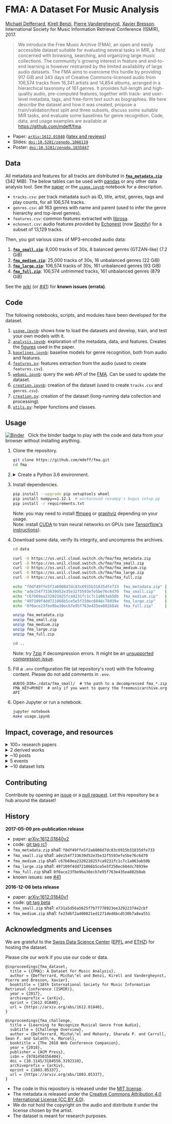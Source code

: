 # FMA: A Dataset For Music Analysis

[Michaël Defferrard](https://deff.ch),
[Kirell Benzi](https://kirellbenzi.com),
[Pierre Vandergheynst](https://people.epfl.ch/pierre.vandergheynst),
[Xavier Bresson](https://www.ntu.edu.sg/home/xbresson). \
International Society for Music Information Retrieval Conference (ISMIR), 2017.

> We introduce the Free Music Archive (FMA), an open and easily accessible
> dataset suitable for evaluating several tasks in MIR, a field concerned with
> browsing, searching, and organizing large music collections. The community's
> growing interest in feature and end-to-end learning is however restrained by
> the limited availability of large audio datasets. The FMA aims to overcome
> this hurdle by providing 917 GiB and 343 days of Creative Commons-licensed
> audio from 106,574 tracks from 16,341 artists and 14,854 albums, arranged in
> a hierarchical taxonomy of 161 genres. It provides full-length and
> high-quality audio, pre-computed features, together with track- and
> user-level metadata, tags, and free-form text such as biographies. We here
> describe the dataset and how it was created, propose a train/validation/test
> split and three subsets, discuss some suitable MIR tasks, and evaluate some
> baselines for genre recognition. Code, data, and usage examples are available
> at <https://github.com/mdeff/fma>.

* Paper: [`arXiv:1612.01840`][paper] ([latex and reviews](https://github.com/mdeff/paper-fma-ismir2017))
* Slides: [`doi:10.5281/zenodo.1066119`](https://doi.org/10.5281/zenodo.1066119)
* Poster: [`doi:10.5281/zenodo.1035847`](https://doi.org/10.5281/zenodo.1035847)

[paper]: https://arxiv.org/abs/1612.01840
[FMA]: https://freemusicarchive.org

## Data

All metadata and features for all tracks are distributed in **[`fma_metadata.zip`]** (342 MiB).
The below tables can be used with [pandas] or any other data analysis tool.
See the [paper] or the [`usage.ipynb`] notebook for a description.
* `tracks.csv`: per track metadata such as ID, title, artist, genres, tags and play counts, for all 106,574 tracks.
* `genres.csv`: all 163 genres with name and parent (used to infer the genre hierarchy and top-level genres).
* `features.csv`: common features extracted with [librosa].
* `echonest.csv`: audio features provided by [Echonest] (now [Spotify]) for a subset of 13,129 tracks.

[pandas]:   https://pandas.pydata.org/
[librosa]:  https://librosa.org/
[spotify]:  https://www.spotify.com/
[echonest]: https://web.archive.org/web/20170519050040/http://the.echonest.com/

Then, you got various sizes of MP3-encoded audio data:

1. **[`fma_small.zip`]**: 8,000 tracks of 30s, 8 balanced genres (GTZAN-like) (7.2 GiB)
2. **[`fma_medium.zip`]**: 25,000 tracks of 30s, 16 unbalanced genres (22 GiB)
3. **[`fma_large.zip`]**: 106,574 tracks of 30s, 161 unbalanced genres (93 GiB)
4. **[`fma_full.zip`]**: 106,574 untrimmed tracks, 161 unbalanced genres (879 GiB)

[`fma_metadata.zip`]: https://os.unil.cloud.switch.ch/fma/fma_metadata.zip
[`fma_small.zip`]:    https://os.unil.cloud.switch.ch/fma/fma_small.zip
[`fma_medium.zip`]:   https://os.unil.cloud.switch.ch/fma/fma_medium.zip
[`fma_large.zip`]:    https://os.unil.cloud.switch.ch/fma/fma_large.zip
[`fma_full.zip`]:     https://os.unil.cloud.switch.ch/fma/fma_full.zip

See the [wiki](https://github.com/mdeff/fma/wiki) (or [#41](https://github.com/mdeff/fma/issues/41)) for **known issues (errata)**.

## Code

The following notebooks, scripts, and modules have been developed for the dataset.

1. [`usage.ipynb`]: shows how to load the datasets and develop, train, and test your own models with it.
2. [`analysis.ipynb`]: exploration of the metadata, data, and features.
   Creates the [figures](https://github.com/mdeff/fma/tree/outputs/figures) used in the paper.
3. [`baselines.ipynb`]: baseline models for genre recognition, both from audio and features.
4. [`features.py`]: features extraction from the audio (used to create `features.csv`).
5. [`webapi.ipynb`]: query the web API of the [FMA]. Can be used to update the dataset.
6. [`creation.ipynb`]: creation of the dataset (used to create `tracks.csv` and `genres.csv`).
7. [`creation.py`]: creation of the dataset (long-running data collection and processing).
8. [`utils.py`]: helper functions and classes.

[`usage.ipynb`]:     https://nbviewer.jupyter.org/github/mdeff/fma/blob/outputs/usage.ipynb
[`analysis.ipynb`]:  https://nbviewer.jupyter.org/github/mdeff/fma/blob/outputs/analysis.ipynb
[`baselines.ipynb`]: https://nbviewer.jupyter.org/github/mdeff/fma/blob/outputs/baselines.ipynb
[`features.py`]:     features.py
[`webapi.ipynb`]:    https://nbviewer.jupyter.org/github/mdeff/fma/blob/outputs/webapi.ipynb
[`creation.ipynb`]:  https://nbviewer.jupyter.org/github/mdeff/fma/blob/outputs/creation.ipynb
[`creation.py`]:     creation.py
[`utils.py`]:        utils.py

## Usage

[![Binder](https://static.mybinder.org/badge_logo.svg)](https://mybinder.org/v2/gh/mdeff/fma/outputs?urlpath=lab/tree/usage.ipynb)
&nbsp; Click the binder badge to play with the code and data from your browser without installing anything.

1. Clone the repository.
    ```sh
    git clone https://github.com/mdeff/fma.git
    cd fma
    ```

1. <details><summary>Create a Python 3.6 environment.</summary>

    ```sh
    # with https://conda.io
    conda create -n fma python=3.6
    conda activate fma

    # with https://github.com/pyenv/pyenv
    pyenv install 3.6.0
    pyenv virtualenv 3.6.0 fma
    pyenv activate fma

    # with https://pipenv.pypa.io
    pipenv --python 3.6
    pipenv shell

    # with https://docs.python.org/3/tutorial/venv.html
    python3.6 -m venv ./env
    source ./env/bin/activate
    ```
    </details>

1. Install dependencies.
    ```sh
    pip install --upgrade pip setuptools wheel
    pip install numpy==1.12.1  # workaround resampy's bogus setup.py
    pip install -r requirements.txt
    ```
    Note: you may need to install [ffmpeg](https://ffmpeg.org/download.html) or [graphviz](https://www.graphviz.org) depending on your usage.\
    Note: install [CUDA](https://en.wikipedia.org/wiki/CUDA) to train neural networks on GPUs (see [Tensorflow's instructions](https://www.tensorflow.org/install/)).

1. Download some data, verify its integrity, and uncompress the archives.
    ```sh
    cd data

    curl -O https://os.unil.cloud.switch.ch/fma/fma_metadata.zip
    curl -O https://os.unil.cloud.switch.ch/fma/fma_small.zip
    curl -O https://os.unil.cloud.switch.ch/fma/fma_medium.zip
    curl -O https://os.unil.cloud.switch.ch/fma/fma_large.zip
    curl -O https://os.unil.cloud.switch.ch/fma/fma_full.zip

    echo "f0df49ffe5f2a6008d7dc83c6915b31835dfe733  fma_metadata.zip" | sha1sum -c -
    echo "ade154f733639d52e35e32f5593efe5be76c6d70  fma_small.zip"    | sha1sum -c -
    echo "c67b69ea232021025fca9231fc1c7c1a063ab50b  fma_medium.zip"   | sha1sum -c -
    echo "497109f4dd721066b5ce5e5f250ec604dc78939e  fma_large.zip"    | sha1sum -c -
    echo "0f0ace23fbe9ba30ecb7e95f763e435ea802b8ab  fma_full.zip"     | sha1sum -c -

    unzip fma_metadata.zip
    unzip fma_small.zip
    unzip fma_medium.zip
    unzip fma_large.zip
    unzip fma_full.zip

    cd ..
    ```

    Note: try [7zip](https://www.7-zip.org) if decompression errors.
    It might be an [unsupported compression issue](https://github.com/mdeff/fma/issues/5).

1. Fill a `.env` configuration file (at repository's root) with the following content. Please do not add comments in `.env`.
    ```
    AUDIO_DIR=./data/fma_small/  # the path to a decompressed fma_*.zip
    FMA_KEY=MYKEY  # only if you want to query the freemusicarchive.org API
    ```

1. Open Jupyter or run a notebook.
    ```sh
    jupyter notebook
    make usage.ipynb
    ```

## Impact, coverage, and resources

<details><summary>100+ research papers</summary>

Full list on [Google Scholar](https://scholar.google.com/scholar?cites=13646959466952873682,13785796238335741238,7544459641098681164,5736399534855095976).
Some picks below.

* [Zero-shot Learning for Audio-based Music Classification and Tagging](https://arxiv.org/abs/1907.02670)
* [One deep music representation to rule them all? A comparative analysis of different representation learning strategies](https://doi.org/10.1007/s00521-019-04076-1)
* [Deep Learning for Audio-Based Music Classification and Tagging: Teaching Computers to Distinguish Rock from Bach](https://sci-hub.tw/10.1109/MSP.2018.2874383)
* [Learning Discrete Structures for Graph Neural Networks](https://arxiv.org/abs/1903.11960)
* [A context encoder for audio inpainting](https://arxiv.org/abs/1810.12138)
* [OpenMIC-2018: An Open Data-set for Multiple Instrument Recognition](https://archives.ismir.net/ismir2018/paper/000248.pdf)
* [Detecting Music Genre Using Extreme Gradient Boosting](https://doi.org/10.1145/3184558.3191822)
* [Transfer Learning of Artist Group Factors to Musical Genre Classification](https://doi.org/10.1145/3184558.3191823)
* [Learning to Recognize Musical Genre from Audio: Challenge Overview](https://arxiv.org/abs/1803.05337)
* [Representation Learning of Music Using Artist Labels](https://arxiv.org/abs/1710.06648)

</details>

<details><summary>2 derived works</summary>

* [OpenMIC-2018: An Open Data-set for Multiple Instrument Recognition](https://github.com/cosmir/openmic-2018)
* [ConvNet features](https://github.com/keunwoochoi/FMA_convnet_features) from [Transfer learning for music classification and regression tasks](https://arxiv.org/abs/1703.09179)

</details>

<details><summary>~10 posts</summary>

* [Music Genre Classification With TensorFlow](https://towardsdatascience.com/music-genre-classification-with-tensorflow-3de38f0d4dbb), Towards Data Science, 2020-08-11.
* [Music Genre Classification: Transformers vs Recurrent Neural Networks](https://towardsdatascience.com/music-genre-classification-transformers-vs-recurrent-neural-networks-631751a71c58), Towards Data Science, 2020-06-14.
* [Using CNNs and RNNs for Music Genre Recognition](https://towardsdatascience.com/using-cnns-and-rnns-for-music-genre-recognition-2435fb2ed6af), Towards Data Science, 2018-12-13.
* [Over 1.5 TB’s of Labeled Audio Datasets](https://towardsdatascience.com/a-data-lakes-worth-of-audio-datasets-b45b88cd4ad), Towards Data Science, 2018-11-13.
* [Discovering Descriptive Music Genres Using K-Means Clustering](https://medium.com/latinxinai/discovering-descriptive-music-genres-using-k-means-clustering-d19bdea5e443), Medium, 2018-04-09.
* [25 Open Datasets for Deep Learning Every Data Scientist Must Work With](https://www.analyticsvidhya.com/blog/2018/03/comprehensive-collection-deep-learning-datasets/), Analytics Vidhya, 2018-03-29.
* [Learning Music Genres](https://medium.com/@diegoagher/learning-music-genres-5ab1cabadfed), Medium, 2017-12-13.
* [music2vec: Generating Vector Embeddings for Genre-Classification Task](https://medium.com/@rajatheb/music2vec-generating-vector-embedding-for-genre-classification-task-411187a20820), Medium, 2017-11-28.
* [A Music Information Retrieval Dataset, Made With FMA](https://web.archive.org/web/20190907182116/http://freemusicarchive.org/member/cheyenne_h/blog/A_Music_Information_Retrieval_Dataset_Made_With_FMA), freemusicarchive.org, 2017-05-22.
* [Pre-publication release announced](https://twitter.com/m_deff/status/861985446116589569), twitter.com, 2017-05-09.
* [FMA: A Dataset For Music Analysis](https://tensorflow.blog/2017/03/14/fma-a-dataset-for-music-analysis), tensorflow.blog, 2017-03-14.
* [Beta release discussed](https://twitter.com/YadFaeq/status/829406463286063104), twitter.com, 2017-02-08.
* [FMA Data Set for Researchers Released](https://web.archive.org/web/20190826112752/http://freemusicarchive.org/member/cheyenne_h/blog/FMA_Dataset_for_Researchers), freemusicarchive.org, 2016-12-15.

</details>

<details><summary>5 events</summary>

* [Summer Workshop](https://hcdigitalscholarship.github.io/audio-files) by the [Haverford Digital Scholarship Library](https://www.haverford.edu/library/digital-scholarship), 2020-07.
* [Genre recognition challenge](https://www.crowdai.org/challenges/www-2018-challenge-learning-to-recognize-musical-genre) at the [Web Conference](https://www2018.thewebconf.org/program/challenges-track/), Lyon, 2018-04.
* [Slides](https://doi.org/10.5281/zenodo.1066119) presented at the [Data Jam days](http://datajamdays.org), Lausanne, 2017-11-24.
* [Poster](https://doi.org/10.5281/zenodo.1035847) presented at [ISMIR 2017](https://ismir2017.ismir.net), Suzhou, 2017-10-24.
* [Slides](https://doi.org/10.5281/zenodo.999353) for the [Open Science in Practice](https://osip2017.epfl.ch) summer school at EPFL, 2017-09-29.

</details>

<details><summary>~10 dataset lists</summary>

* <https://github.com/caesar0301/awesome-public-datasets>
* <https://archive.ics.uci.edu/ml/datasets/FMA:+A+Dataset+For+Music+Analysis>
* <http://deeplearning.net/datasets>
* <http://www.audiocontentanalysis.org/data-sets>
* <https://github.com/ismir/mir-datasets>
* <https://teachingmir.wikispaces.com/Datasets>
* <https://en.wikipedia.org/wiki/List_of_datasets_for_machine_learning_research>
* <https://cloudlab.atlassian.net/wiki/display/datasets/FMA:+A+Dataset+For+Music+Analysis>
* <https://www.datasetlist.com>
* <https://data-flair.training/blogs/deep-learning-project-ideas>

</details>

## Contributing

Contribute by opening an [issue](https://github.com/mdeff/fma/issues) or a [pull request](https://github.com/mdeff/fma/pulls).
Let this repository be a hub around the dataset!

## History

**2017-05-09 pre-publication release**
* paper: [arXiv:1612.01840v2](https://arxiv.org/abs/1612.01840v2)
* code: [git tag rc1](https://github.com/mdeff/fma/releases/tag/rc1)
* `fma_metadata.zip` sha1: `f0df49ffe5f2a6008d7dc83c6915b31835dfe733`
* `fma_small.zip`    sha1: `ade154f733639d52e35e32f5593efe5be76c6d70`
* `fma_medium.zip`   sha1: `c67b69ea232021025fca9231fc1c7c1a063ab50b`
* `fma_large.zip`    sha1: `497109f4dd721066b5ce5e5f250ec604dc78939e`
* `fma_full.zip`     sha1: `0f0ace23fbe9ba30ecb7e95f763e435ea802b8ab`
* known issues: see [#41](https://github.com/mdeff/fma/issues/41)

**2016-12-06 beta release**
* paper: [arXiv:1612.01840v1](https://arxiv.org/abs/1612.01840v1)
* code: [git tag beta](https://github.com/mdeff/fma/releases/tag/beta)
* `fma_small.zip`  sha1: `e731a5d56a5625f7b7f770923ee32922374e2cbf`
* `fma_medium.zip` sha1: `fe23d6f2a400821ed1271ded6bcd530b7a8ea551`

## Acknowledgments and Licenses

We are grateful to the [Swiss Data Science Center] ([EPFL] and [ETHZ]) for hosting the dataset.

Please cite our work if you use our code or data.

```
@inproceedings{fma_dataset,
  title = {{FMA}: A Dataset for Music Analysis},
  author = {Defferrard, Micha\"el and Benzi, Kirell and Vandergheynst, Pierre and Bresson, Xavier},
  booktitle = {18th International Society for Music Information Retrieval Conference (ISMIR)},
  year = {2017},
  archiveprefix = {arXiv},
  eprint = {1612.01840},
  url = {https://arxiv.org/abs/1612.01840},
}
```

```
@inproceedings{fma_challenge,
  title = {Learning to Recognize Musical Genre from Audio},
  subtitle = {Challenge Overview},
  author = {Defferrard, Micha\"el and Mohanty, Sharada P. and Carroll, Sean F. and Salath\'e, Marcel},
  booktitle = {The 2018 Web Conference Companion},
  year = {2018},
  publisher = {ACM Press},
  isbn = {9781450356404},
  doi = {10.1145/3184558.3192310},
  archiveprefix = {arXiv},
  eprint = {1803.05337},
  url = {https://arxiv.org/abs/1803.05337},
}
```

* The code in this repository is released under the [MIT license](LICENSE.txt).
* The metadata is released under the [Creative Commons Attribution 4.0 International License (CC BY 4.0)][ccby40].
* We do not hold the copyright on the audio and distribute it under the license chosen by the artist.
* The dataset is meant for research purposes.

[ccby40]: https://creativecommons.org/licenses/by/4.0
[Swiss Data Science Center]: https://datascience.ch/collaboration-and-partnerships
[EPFL]: https://www.epfl.ch
[ETHZ]: https://www.ethz.ch

